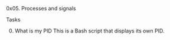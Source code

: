 0x05. Processes and signals

Tasks

0. What is my PID
This is a Bash script that displays its own PID.
